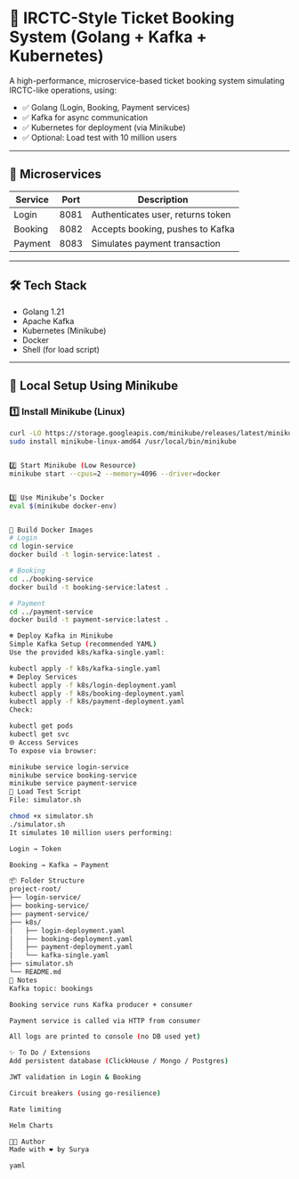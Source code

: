 # 🚆 IRCTC-Style Ticket Booking System (Golang + Kafka + Kubernetes)

A high-performance, microservice-based ticket booking system simulating IRCTC-like operations, using:

- ✅ Golang (Login, Booking, Payment services)
- ✅ Kafka for async communication
- ✅ Kubernetes for deployment (via Minikube)
- ✅ Optional: Load test with 10 million users

---

## 📁 Microservices

| Service   | Port  | Description                        |
|-----------|-------|------------------------------------|
| Login     | 8081  | Authenticates user, returns token |
| Booking   | 8082  | Accepts booking, pushes to Kafka  |
| Payment   | 8083  | Simulates payment transaction     |

---

## 🛠️ Tech Stack

- Golang 1.21
- Apache Kafka
- Kubernetes (Minikube)
- Docker
- Shell (for load script)

---

## 🚀 Local Setup Using Minikube

### 1️⃣ Install Minikube (Linux)
```bash
curl -LO https://storage.googleapis.com/minikube/releases/latest/minikube-linux-amd64
sudo install minikube-linux-amd64 /usr/local/bin/minikube


2️⃣ Start Minikube (Low Resource)
minikube start --cpus=2 --memory=4096 --driver=docker


3️⃣ Use Minikube’s Docker
eval $(minikube docker-env)


🧱 Build Docker Images
# Login
cd login-service
docker build -t login-service:latest .

# Booking
cd ../booking-service
docker build -t booking-service:latest .

# Payment
cd ../payment-service
docker build -t payment-service:latest .

☸️ Deploy Kafka in Minikube
Simple Kafka Setup (recommended YAML)
Use the provided k8s/kafka-single.yaml:

kubectl apply -f k8s/kafka-single.yaml
☸️ Deploy Services
kubectl apply -f k8s/login-deployment.yaml
kubectl apply -f k8s/booking-deployment.yaml
kubectl apply -f k8s/payment-deployment.yaml
Check:

kubectl get pods
kubectl get svc
🌐 Access Services
To expose via browser:

minikube service login-service
minikube service booking-service
minikube service payment-service
🧪 Load Test Script
File: simulator.sh

chmod +x simulator.sh
./simulator.sh
It simulates 10 million users performing:

Login → Token

Booking → Kafka → Payment

📦 Folder Structure
project-root/
├── login-service/
├── booking-service/
├── payment-service/
├── k8s/
│   ├── login-deployment.yaml
│   ├── booking-deployment.yaml
│   ├── payment-deployment.yaml
│   └── kafka-single.yaml
├── simulator.sh
└── README.md
📌 Notes
Kafka topic: bookings

Booking service runs Kafka producer + consumer

Payment service is called via HTTP from consumer

All logs are printed to console (no DB used yet)

✨ To Do / Extensions
Add persistent database (ClickHouse / Mongo / Postgres)

JWT validation in Login & Booking

Circuit breakers (using go-resilience)

Rate limiting

Helm Charts

👨‍💻 Author
Made with ❤️ by Surya

yaml
